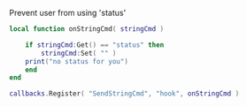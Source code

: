 Prevent user from using 'status'

```lua
local function onStringCmd( stringCmd )

    if stringCmd:Get() == "status" then
        stringCmd:Set( "" )
	print("no status for you")
    end
end

callbacks.Register( "SendStringCmd", "hook", onStringCmd )
```

